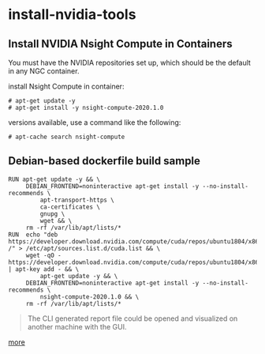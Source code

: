 # install-nvidia-tools

## Install NVIDIA Nsight Compute in Containers
 
You must have the NVIDIA repositories set up, which should be the default in any NGC container. 

install Nsight Compute in container:
```console
# apt-get update -y
# apt-get install -y nsight-compute-2020.1.0
```

versions available, use a command like the following:
```console
# apt-cache search nsight-compute
```


## Debian-based dockerfile build sample

```plain
RUN apt-get update -y && \
     DEBIAN_FRONTEND=noninteractive apt-get install -y --no-install-recommends \
         apt-transport-https \
         ca-certificates \
         gnupg \
         wget && \
     rm -rf /var/lib/apt/lists/*
RUN  echo "deb https://developer.download.nvidia.com/compute/cuda/repos/ubuntu1804/x86_64 /" > /etc/apt/sources.list.d/cuda.list && \
     wget -qO - https://developer.download.nvidia.com/compute/cuda/repos/ubuntu1804/x86_64/7fa2af80.pub | apt-key add - && \
         apt-get update -y && \
     DEBIAN_FRONTEND=noninteractive apt-get install -y --no-install-recommends \
         nsight-compute-2020.1.0 && \
     rm -rf /var/lib/apt/lists/*
```


> The CLI generated report file could be opened and visualized on another machine with the GUI. 

[more](https://developer.nvidia.com/blog/using-nsight-compute-in-containers/)

